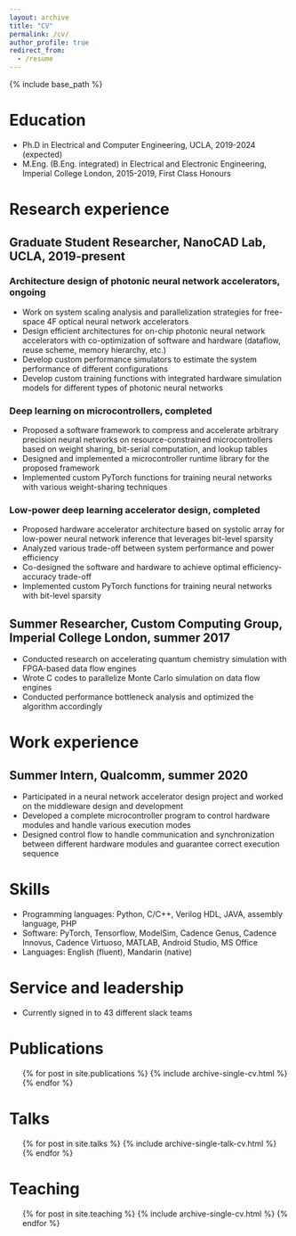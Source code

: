 ```yaml
---
layout: archive
title: "CV"
permalink: /cv/
author_profile: true
redirect_from:
  - /resume
---
```


{% include base_path %}

Education
======
* Ph.D in Electrical and Computer Engineering, UCLA, 2019-2024 (expected)
* M.Eng. (B.Eng. integrated) in Electrical and Electronic Engineering, Imperial College London, 2015-2019, First Class Honours



Research experience
======
## Graduate Student Researcher, NanoCAD Lab, UCLA, 2019-present
### Architecture design of photonic neural network accelerators, ongoing
  *	Work on system scaling analysis and parallelization strategies for free-space 4F optical neural network accelerators
  *	Design efficient architectures for on-chip photonic neural network accelerators with co-optimization of software and hardware (dataflow, reuse scheme, memory hierarchy, etc.)
  *	Develop custom performance simulators to estimate the system performance of different configurations
  *	Develop custom training functions with integrated hardware simulation models for different types of photonic neural networks

### Deep learning on microcontrollers, completed
  *	Proposed a software framework to compress and accelerate arbitrary precision neural networks on resource-constrained microcontrollers based on weight sharing, bit-serial computation, and lookup tables
  *	Designed and implemented a microcontroller runtime library for the proposed framework
  *	Implemented custom PyTorch functions for training neural networks with various weight-sharing techniques


### Low-power deep learning accelerator design, completed
  * Proposed hardware accelerator architecture based on systolic array for low-power neural network inference that leverages bit-level sparsity
  *	Analyzed various trade-off between system performance and power efficiency
  *	Co-designed the software and hardware to achieve optimal efficiency-accuracy trade-off
  *	Implemented custom PyTorch functions for training neural networks with bit-level sparsity

## Summer Researcher, Custom Computing Group, Imperial College London, summer 2017
*	Conducted research on accelerating quantum chemistry simulation with FPGA-based data flow engines 
*	Wrote C codes to parallelize Monte Carlo simulation on data flow engines 
*	Conducted performance bottleneck analysis and optimized the algorithm accordingly

Work experience
======
## Summer Intern, Qualcomm, summer 2020
* Participated in a neural network accelerator design project and worked on the middleware design and development
* Developed a complete microcontroller program to control hardware modules and handle various execution modes
* Designed control flow to handle communication and synchronization between different hardware modules and guarantee correct execution sequence

Skills
======
*	Programming languages: Python, C/C++, Verilog HDL, JAVA, assembly language, PHP
* Software: PyTorch, Tensorflow, ModelSim, Cadence Genus, Cadence Innovus, Cadence Virtuoso, MATLAB, Android Studio, MS Office
* Languages: English (fluent), Mandarin (native)

Service and leadership
======
* Currently signed in to 43 different slack teams

Publications
======
  <ul>{% for post in site.publications %}
    {% include archive-single-cv.html %}
  {% endfor %}</ul>
  
Talks
======
  <ul>{% for post in site.talks %}
    {% include archive-single-talk-cv.html %}
  {% endfor %}</ul>
  
Teaching
======
  <ul>{% for post in site.teaching %}
    {% include archive-single-cv.html %}
  {% endfor %}</ul>
  


